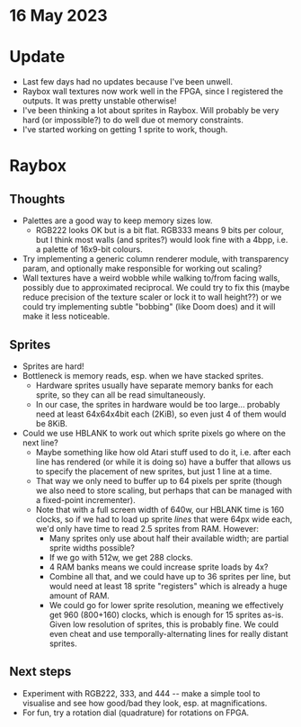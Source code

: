 # 16 May 2023

# Update

*   Last few days had no updates because I've been unwell.
*   Raybox wall textures now work well in the FPGA, since I registered the outputs. It was pretty unstable otherwise!
*   I've been thinking a lot about sprites in Raybox. Will probably be very hard (or impossible?) to do well due ot memory constraints.
*   I've started working on getting 1 sprite to work, though.

# Raybox

## Thoughts

*   Palettes are a good way to keep memory sizes low.
    *   RGB222 looks OK but is a bit flat. RGB333 means 9 bits per colour, but I think most walls (and sprites?)
        would look fine with a 4bpp, i.e. a palette of 16x9-bit colours.
*   Try implementing a generic column renderer module, with transparency param, and optionally make responsible
    for working out scaling?
*   Wall textures have a weird wobble while walking to/from facing walls, possibly due to approximated reciprocal.
    We could try to fix this (maybe reduce precision of the texture scaler or lock it to wall height??) or
    we could try implementing subtle "bobbing" (like Doom does) and it will make it less noticeable.

## Sprites

*   Sprites are hard!
*   Bottleneck is memory reads, esp. when we have stacked sprites.
    *   Hardware sprites usually have separate memory banks for each sprite, so they can all be read simultaneously.
    *   In our case, the sprites in hardware would be too large... probably need at least 64x64x4bit each (2KiB),
        so even just 4 of them would be 8KiB.
*   Could we use HBLANK to work out which sprite pixels go where on the next line?
    *   Maybe something like how old Atari stuff used to do it, i.e. after each line has rendered (or while it is doing so)
        have a buffer that allows us to specify the placement of new sprites, but just 1 line at a time.
    *   That way we only need to buffer up to 64 pixels per sprite (though we also need to store scaling,
        but perhaps that can be managed with a fixed-point incrementer).
    *   Note that with a full screen width of 640w, our HBLANK time is 160 clocks, so if we had to load up sprite *lines*
        that were 64px wide each, we'd only have time to read 2.5 sprites from RAM. However:
        *   Many sprites only use about half their available width; are partial sprite widths possible?
        *   If we go with 512w, we get 288 clocks.
        *   4 RAM banks means we could increase sprite loads by 4x?
        *   Combine all that, and we could have up to 36 sprites per line, but would need at least 18 sprite "registers"
            which is already a huge amount of RAM.
        *   We could go for lower sprite resolution, meaning we effectively get 960 (800+160) clocks, which is enough
            for 15 sprites as-is. Given low resolution of sprites, this is probably fine. We could even cheat and
            use temporally-alternating lines for really distant sprites.

## Next steps

*   Experiment with RGB222, 333, and 444 -- make a simple tool to visualise and see how good/bad they look, esp. at
    magnifications.
*   For fun, try a rotation dial (quadrature) for rotations on FPGA.

